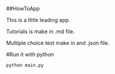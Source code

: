 ##HowToApp

This is a little leading app.

Tutorials is make in .md file. 

Multiple choice test make in and .json file.

#Run it with python
```
python main.py
```
